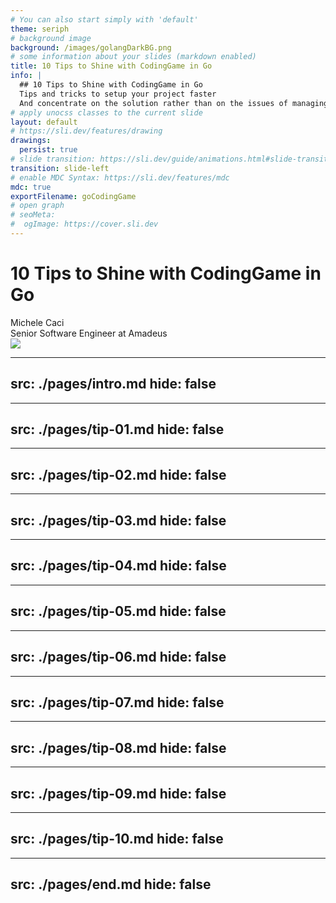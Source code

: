 ```yaml
---
# You can also start simply with 'default'
theme: seriph
# background image
background: /images/golangDarkBG.png
# some information about your slides (markdown enabled)
title: 10 Tips to Shine with CodingGame in Go
info: |
  ## 10 Tips to Shine with CodingGame in Go
  Tips and tricks to setup your project faster
  And concentrate on the solution rather than on the issues of managing the code
# apply unocss classes to the current slide
layout: default
# https://sli.dev/features/drawing
drawings:
  persist: true
# slide transition: https://sli.dev/guide/animations.html#slide-transitions
transition: slide-left
# enable MDC Syntax: https://sli.dev/features/mdc
mdc: true
exportFilename: goCodingGame
# open graph
# seoMeta:
#  ogImage: https://cover.sli.dev
---
```


# 10 Tips to Shine with CodingGame in Go

<div class="absolute bottom-10 text-left">
    <div>Michele Caci</div>
    <div>Senior Software Engineer at Amadeus</div>
    <div class="flex m-0 gap-1">
      <a href="https://github.com/mcaci" target="_blank" alt="Michele's GitHub" title="Michele's GitHub"
        class="text-xl slidev-icon-btn opacity-50 !border-none !hover:text-white">
        <carbon-logo-github />
      </a>
      <a href="https://x.com/goMicheleCaci" target="_blank" alt="Michele's Bluesky (hidden TBA)" title="Michele's Bluesky (hidden TBA)"
        class="text-xl slidev-icon-btn opacity-50 !border-none !hover:text-white hidden">
        <carbon-logo-x />
      </a>
      <a href="https://www.linkedin.com/in/michele-caci-47770132/" target="_blank" alt="Michele's Linkedin" title="Michele's Linkedin"
        class="text-xl slidev-icon-btn opacity-50 !border-none !hover:text-white">
        <carbon-logo-linkedin />
      </a>
      <a href="https://x.com/goMicheleCaci" target="_blank" alt="Michele's X" title="Michele's X"
        class="text-xl slidev-icon-btn opacity-50 !border-none !hover:text-white">
        <carbon-logo-x />
      </a>
    </div>
</div>

<img src="/images/go-logo-blue.svg" class="absolute bottom-10 right-10 text-right"/>

---
src: ./pages/intro.md
hide: false
---

---
src: ./pages/tip-01.md
hide: false
---
---
src: ./pages/tip-02.md
hide: false
---
---
src: ./pages/tip-03.md
hide: false
---
---
src: ./pages/tip-04.md
hide: false
---
---
src: ./pages/tip-05.md
hide: false
---
---
src: ./pages/tip-06.md
hide: false
---
---
src: ./pages/tip-07.md
hide: false
---
---
src: ./pages/tip-08.md
hide: false
---
---
src: ./pages/tip-09.md
hide: false
---
---
src: ./pages/tip-10.md
hide: false
---
---
src: ./pages/end.md
hide: false
---